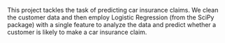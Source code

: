 This project tackles the task of predicting car insurance claims. We clean the customer data and then employ Logistic Regression (from the SciPy package) with a single feature to analyze the data and predict whether a customer is likely to make a car insurance claim.